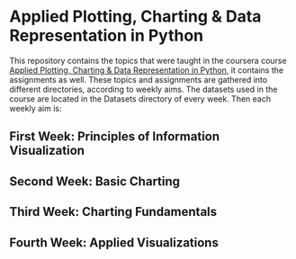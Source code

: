 # Applied Plotting, Charting & Data Representation in Python

This repository contains the topics that were taught in the coursera course [Applied Plotting, Charting & Data Representation in Python](https://www.coursera.org/learn/python-plotting?specialization=data-science-python), 
it contains the assignments as well.  These topics and assignments are gathered into different directories, according to weekly aims. The datasets used in 
the course are located in the Datasets directory of every week. Then each weekly aim is:

## First Week: Principles of Information Visualization
> 
>
## Second Week: Basic Charting
>
>
## Third Week: Charting Fundamentals
>
>
## Fourth Week: Applied Visualizations
